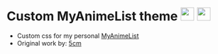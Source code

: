 # Custom MyAnimeList theme <img src="https://cdn.jsdelivr.net/gh/devicons/devicon/icons/css3/css3-original.svg" height="30" alt="css3 logo"/> <img src="https://upload.wikimedia.org/wikipedia/commons/7/7a/MyAnimeList_Logo.png" height="30"/>
- Custom css for my personal [MyAnimeList](https://myanimelist.net) 
- Original work by: [5cm](https://valeriolyndon.github.io/Theme-Customiser/theme?t=https://valeriolyndon.github.io/Theme-Customiser-Json/5cm/Gundam.json)
